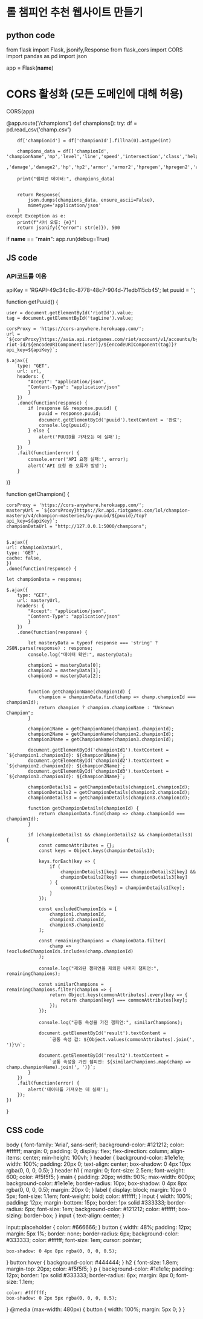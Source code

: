 # 롤 챔피언 추천 웹사이트 만들기
## python code

from flask import Flask, jsonify,Response
from flask_cors import CORS
import pandas as pd
import json

app = Flask(__name__)

# CORS 활성화 (모든 도메인에 대해 허용)
CORS(app)

@app.route('/champions')
def champions():
    try:
        df = pd.read_csv('champ.csv')

        df['championId'] = df['championId'].fillna(0).astype(int)
        
        champions_data = df[['championId', 'championName','mp','level','line','speed','intersection','class','help','weapon'
                             ,'damage','damage2','hp','hp2','armor','armor2','hpregen','hpregen2','attackspeed','attackspeed2']].to_dict(orient='records')

        print("챔피언 데이터:", champions_data) 

        
        return Response(
            json.dumps(champions_data, ensure_ascii=False), 
            mimetype='application/json'
        )
    except Exception as e:
        print(f"서버 오류: {e}")
        return jsonify({"error": str(e)}), 500

if __name__ == "__main__":
    app.run(debug=True)




## JS code
### API코드를 이용
apiKey = 'RGAPI-49c34c8c-8778-48c7-904d-71edb115cb45';
let puuid = ''; 

function getPuuid() {
        
    user = document.getElementById('riotId').value;
    tag = document.getElementById('tagLine').value;

    corsProxy = 'https://cors-anywhere.herokuapp.com/';
    url = `${corsProxy}https://asia.api.riotgames.com/riot/account/v1/accounts/by-riot-id/${encodeURIComponent(user)}/${encodeURIComponent(tag)}?api_key=${apiKey}`;

    $.ajax({
        type: "GET",
        url: url,
        headers: {
            "Accept": "application/json",
            "Content-Type": "application/json"
            }
        })
        .done(function(response) {
            if (response && response.puuid) {
                puuid = response.puuid; 
                document.getElementById('puuid').textContent = '완료';
                console.log(puuid);
            } else {
                alert('PUUID를 가져오는 데 실패');
            }  
        })
        .fail(function(error) {
            console.error('API 요청 실패:', error);
            alert('API 요청 중 오류가 발생');
        }
        
)}

function getChampion() {
   
    corsProxy = 'https://cors-anywhere.herokuapp.com/';
    masteryUrl = `${corsProxy}https://kr.api.riotgames.com/lol/champion-mastery/v4/champion-masteries/by-puuid/${puuid}/top?api_key=${apiKey}`;
    championDataUrl = "http://127.0.0.1:5000/champions"; 

    
    $.ajax({
    url: championDataUrl,
    type: 'GET',
    cache: false, 
    })
    .done(function(response) {

    let championData = response; 

    $.ajax({
        type: "GET",
        url: masteryUrl,
        headers: {
            "Accept": "application/json",
            "Content-Type": "application/json"
            }
        })
        .done(function(response) {

            let masteryData = typeof response === 'string' ? JSON.parse(response) : response;
            console.log("데이터 확인:", masteryData);

            champion1 = masteryData[0];
            champion2 = masteryData[1];
            champion3 = masteryData[2];

                    
            function getChampionName(championId) {
                champion = championData.find(champ => champ.championId === championId);
                return champion ? champion.championName : "Unknown Champion";
            }

            champion1Name = getChampionName(champion1.championId);
            champion2Name = getChampionName(champion2.championId);
            champion3Name = getChampionName(champion3.championId);

            document.getElementById('championId1').textContent = `${champion1.championId}: ${champion1Name}`;
            document.getElementById('championId2').textContent = `${champion2.championId}: ${champion2Name}`;
            document.getElementById('championId3').textContent = `${champion3.championId}: ${champion3Name}`;

            championDetails1 = getChampionDetails(champion1.championId);
            championDetails2 = getChampionDetails(champion2.championId);
            championDetails3 = getChampionDetails(champion3.championId);

            function getChampionDetails(championId) {
                return championData.find(champ => champ.championId === championId);
            }

            if (championDetails1 && championDetails2 && championDetails3) {
                const commonAttributes = {};
                const keys = Object.keys(championDetails1);
        
                keys.forEach(key => {
                    if (
                        championDetails1[key] === championDetails2[key] &&
                        championDetails2[key] === championDetails3[key]
                    ) {
                        commonAttributes[key] = championDetails1[key];
                    }
                });
        
                const excludedChampionIds = [
                    champion1.championId,
                    champion2.championId,
                    champion3.championId
                ];
        
                const remainingChampions = championData.filter(
                    champ => !excludedChampionIds.includes(champ.championId)
                );
        
                console.log("제외된 챔피언을 제외한 나머지 챔피언:", remainingChampions);
        
                const similarChampions = remainingChampions.filter(champion => {
                    return Object.keys(commonAttributes).every(key => {
                        return champion[key] === commonAttributes[key];
                    });
                });
        
                console.log("공통 속성을 가진 챔피언:", similarChampions);
                
                document.getElementById('result').textContent =
                    `공통 속성 값: ${Object.values(commonAttributes).join(', ')}\n`;

                document.getElementById('result2').textContent =
                    `공통 속성을 가진 챔피언: ${similarChampions.map(champ => champ.championName).join(', ')}`;
            }
        })
        .fail(function(error) {
            alert('데이터를 가져오는 데 실패');
        });
    })
}

## CSS code

body {
    font-family: 'Arial', sans-serif;
    background-color: #121212;
    color: #ffffff;
    margin: 0;
    padding: 0;
    display: flex;
    flex-direction: column;
    align-items: center;
    min-height: 100vh;
}
header {
    background-color: #1e1e1e;
    width: 100%;
    padding: 20px 0;
    text-align: center;
    box-shadow: 0 4px 10px rgba(0, 0, 0, 0.5);
}
header h1 {
    margin: 0;
    font-size: 2.5em;
    font-weight: 600;
    color: #f5f5f5;
}
main {
    padding: 20px;
    width: 90%;
    max-width: 600px;
    background-color: #1e1e1e;
    border-radius: 10px;
    box-shadow: 0 4px 8px rgba(0, 0, 0, 0.5);
    margin: 20px 0;
}
label {
    display: block;
    margin: 10px 0 5px;
    font-size: 1.1em;
    font-weight: bold;
    color: #ffffff;
}
input {
    width: 100%;
    padding: 12px;
    margin-bottom: 15px;
    border: 1px solid #333333;
    border-radius: 6px;
    font-size: 1em;
    background-color: #121212;
    color: #ffffff;
    box-sizing: border-box;
}
input {
    text-align: center; 
}

input::placeholder {
    color: #666666;
}
button {
    width: 48%;
    padding: 12px;
    margin: 5px 1%;
    border: none;
    border-radius: 6px;
    background-color: #333333;
    color: #ffffff;
    font-size: 1em;
    cursor: pointer;
    
    box-shadow: 0 4px 8px rgba(0, 0, 0, 0.5);
}
button:hover {
    background-color: #444444;
}
h2 {
    font-size: 1.8em;
    margin-top: 20px;
    color: #f5f5f5;
}
p {
    background-color: #1e1e1e;
    padding: 12px;
    border: 1px solid #333333;
    border-radius: 6px;
    margin: 8px 0;
    font-size: 1.1em;
    
    color: #ffffff;
    box-shadow: 0 2px 5px rgba(0, 0, 0, 0.5);
}
@media (max-width: 480px) {
    button {
        width: 100%;
        margin: 5px 0;
    }
}
